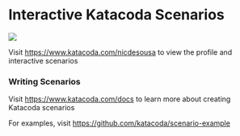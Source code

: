 # Interactive Katacoda Scenarios

[![](http://shields.katacoda.com/katacoda/nicdesousa/count.svg)](https://www.katacoda.com/nicdesousa "Get your profile on Katacoda.com")

Visit https://www.katacoda.com/nicdesousa to view the profile and interactive scenarios

### Writing Scenarios
Visit https://www.katacoda.com/docs to learn more about creating Katacoda scenarios

For examples, visit https://github.com/katacoda/scenario-example
